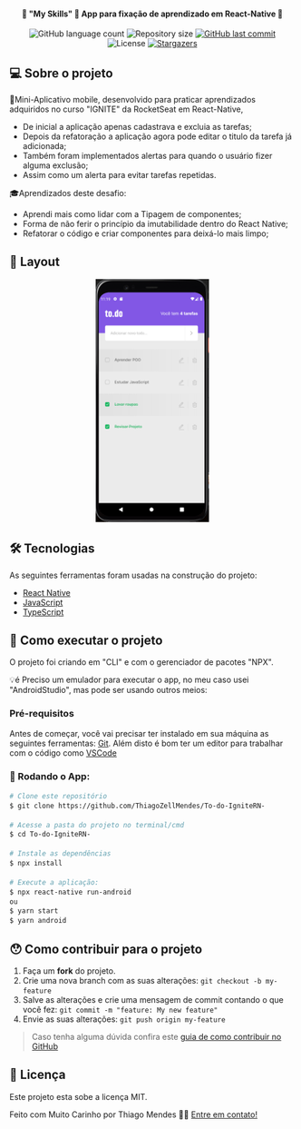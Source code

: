 <h4 align="center"> 
	🚧 "My Skills" 🚀 App para fixação de aprendizado em React-Native 🚧
</h4>

<p align="center">
  <img alt="GitHub language count" src="https://img.shields.io/github/languages/count/ThiagoZellMendes/To-do-IgniteRN-?color=%2304D361">

  <img alt="Repository size" src="https://img.shields.io/github/repo-size/ThiagoZellMendes/To-do-IgniteRN-">

  <a href="https://github.com/ThiagoZellMendes/MTo-do-IgniteRN-/commits/AppFacul">
    <img alt="GitHub last commit" src="https://img.shields.io/github/last-commit/ThiagoZellMendes/To-do-IgniteRN-">
  </a>

  <img alt="License" src="https://img.shields.io/badge/license-MIT-brightgreen">
   <a href="https://github.com/ThiagoZellMendes/MTo-do-IgniteRN-/stargazers">
    <img alt="Stargazers" src="https://img.shields.io/github/stars/ThiagoZellMendes/To-do-IgniteRN-?style=social">
  </a>
</p>


## 💻 Sobre o projeto

 📃Mini-Aplicativo mobile, desenvolvido para praticar aprendizados adquiridos no curso "IGNITE" da RocketSeat em React-Native, 
   - De inicial a aplicação apenas cadastrava e excluia as tarefas;
   - Depois da refatoração a aplicação agora pode editar o titulo da tarefa já adicionada;
   - Também foram implementados alertas para quando o usuário fizer alguma exclusão;
   - Assim como um alerta para evitar tarefas repetidas.
  
🎓Aprendizados deste desafio:
 
- Aprendi mais como lidar com a Tipagem de componentes;
- Forma de não ferir o princípio da imutabilidade dentro do React Native;
- Refatorar o código e criar componentes para deixá-lo mais limpo;


## 🎨 Layout

<p align="center">
  <img alt="MySkills" title="#MySkills" src="./src/assets/images/logo/telaInicial.PNG" width="200px">
</p>


## 🛠 Tecnologias

As seguintes ferramentas foram usadas na construção do projeto:

- [React Native][rn]
- [JavaScript][javascript]
- [TypeScript][typescript]

## 🚀 Como executar o projeto

O projeto foi criando em "CLI" e com o gerenciador de pacotes "NPX".


💡é Preciso um emulador para executar o app, no meu caso usei "AndroidStudio", mas pode ser usando outros meios:

### Pré-requisitos

Antes de começar, você vai precisar ter instalado em sua máquina as seguintes ferramentas:
[Git](https://git-scm.com). 
Além disto é bom ter um editor para trabalhar com o código como [VSCode][vscode]

### 🎲 Rodando o App:

```bash
# Clone este repositório
$ git clone https://github.com/ThiagoZellMendes/To-do-IgniteRN-

# Acesse a pasta do projeto no terminal/cmd
$ cd To-do-IgniteRN-

# Instale as dependências
$ npx install

# Execute a aplicação:
$ npx react-native run-android
ou 
$ yarn start
$ yarn android

``` 


## 😯 Como contribuir para o projeto

1. Faça um **fork** do projeto.
2. Crie uma nova branch com as suas alterações: `git checkout -b my-feature`
3. Salve as alterações e crie uma mensagem de commit contando o que você fez: `git commit -m "feature: My new feature"`
4. Envie as suas alterações: `git push origin my-feature`
> Caso tenha alguma dúvida confira este [guia de como contribuir no GitHub](https://github.com/firstcontributions/first-contributions)


## 📝 Licença

Este projeto esta sobe a licença MIT.

Feito com Muito Carinho por Thiago Mendes 👋🏽 [Entre em contato!](https://www.linkedin.com/in/thiago-mendes-44176249/)

[rn]: https://facebook.github.io/react-native/
[yarn]: https://yarnpkg.com/
[TypeScript]: https://www.typescriptlang.org/pt/
[vscode]: https://code.visualstudio.com/
[JavaScript]:https://developer.mozilla.org/pt-BR/docs/Web/JavaScript
[license]: https://opensource.org/licenses/MIT
[vceslint]: https://marketplace.visualstudio.com/items?itemName=dbaeumer.vscode-eslint
[prettier]: https://marketplace.visualstudio.com/items?itemName=esbenp.prettier-vscode
